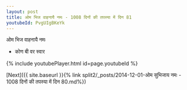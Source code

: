```yaml
---
layout: post
title: ओम भिज वाहनायै नमः - 1008 दिनों की तपस्या में दिन 81
youtubeId: PvgUIgBKeYk
---
```

 
 
 ओम भिज वाहनायै नमः  
 
 -  कोण बी वर स्वार 
 
  
 
  
 
 
 
 
 
 


{% include youtubePlayer.html id=page.youtubeId %}
 
[Next]({{ site.baseurl }}{% link  split2/_posts/2014-12-01-ओम सुभिजाय नमः - 1008 दिनों की तपस्या में दिन 80.md%})
 
